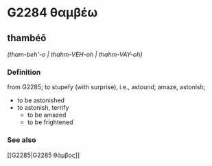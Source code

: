 # G2284 θαμβέω

## thambéō

_(tham-beh'-o | thahm-VEH-oh | thahm-VAY-oh)_

### Definition

from G2285; to stupefy (with surprise), i.e., astound; amaze, astonish; 

- to be astonished
- to astonish, terrify
  - to be amazed
  - to be frightened

### See also

[[G2285|G2285 θάμβος]]
